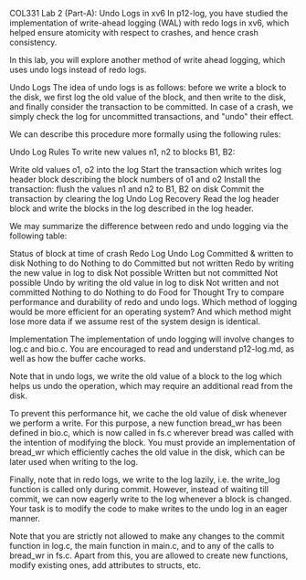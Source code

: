 COL331 Lab 2 (Part-A): Undo Logs in xv6
In p12-log, you have studied the implementation of write-ahead logging (WAL) with redo logs in xv6, which helped ensure atomicity with respect to crashes, and hence crash consistency.

In this lab, you will explore another method of write ahead logging, which uses undo logs instead of redo logs.

Undo Logs
The idea of undo logs is as follows: before we write a block to the disk, we first log the old value of the block, and then write to the disk, and finally consider the transaction to be committed. In case of a crash, we simply check the log for uncommitted transactions, and "undo" their effect.

We can describe this procedure more formally using the following rules:

Undo Log Rules
To write new values n1, n2 to blocks B1, B2:

Write old values o1, o2 into the log
Start the transaction which writes log header block describing the block numbers of o1 and o2
Install the transaction: flush the values n1 and n2 to B1, B2 on disk
Commit the transaction by clearing the log
Undo Log Recovery
Read the log header block and write the blocks in the log described in the log header.

We may summarize the difference between redo and undo logging via the following table:

Status of block at time of crash	Redo Log	Undo Log
Committed & written to disk	Nothing to do	Nothing to do
Committed but not written	Redo by writing the new value in log to disk	Not possible
Written but not committed	Not possible	Undo by writing the old value in log to disk
Not written and not committed	Nothing to do	Nothing to do
Food for Thought
Try to compare performance and durability of redo and undo logs. Which method of logging would be more efficient for an operating system? And which method might lose more data if we assume rest of the system design is identical.

Implementation
The implementation of undo logging will involve changes to log.c and bio.c. You are encouraged to read and understand p12-log.md, as well as how the buffer cache works.

Note that in undo logs, we write the old value of a block to the log which helps us undo the operation, which may require an additional read from the disk.

To prevent this performance hit, we cache the old value of disk whenever we perform a write. For this purpose, a new function bread_wr has been defined in bio.c, which is now called in fs.c wherever bread was called with the intention of modifying the block. You must provide an implementation of bread_wr which efficiently caches the old value in the disk, which can be later used when writing to the log.

Finally, note that in redo logs, we write to the log lazily, i.e. the write_log function is called only during commit. However, instead of waiting till commit, we can now eagerly write to the log whenever a block is changed. Your task is to modify the code to make writes to the undo log in an eager manner.

Note that you are strictly not allowed to make any changes to the commit function in log.c, the main function in main.c, and to any of the calls to bread_wr in fs.c. Apart from this, you are allowed to create new functions, modify existing ones, add attributes to structs, etc.
